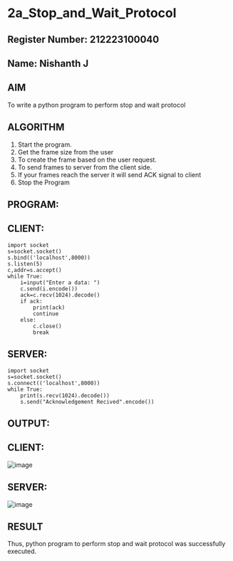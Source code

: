 # 2a_Stop_and_Wait_Protocol

## Register Number: 212223100040
## Name: Nishanth J

## AIM 
To write a python program to perform stop and wait protocol
## ALGORITHM
1. Start the program.
2. Get the frame size from the user
3. To create the frame based on the user request.
4. To send frames to server from the client side.
5. If your frames reach the server it will send ACK signal to client
6. Stop the Program
## PROGRAM:
## CLIENT:
```
import socket
s=socket.socket()
s.bind(('localhost',8000))
s.listen(5)
c,addr=s.accept()
while True:
    i=input("Enter a data: ")
    c.send(i.encode())
    ack=c.recv(1024).decode()
    if ack:
        print(ack)
        continue
    else:
        c.close()
        break
```
## SERVER:
```
import socket
s=socket.socket()
s.connect(('localhost',8000))
while True:
    print(s.recv(1024).decode())
    s.send("Acknowledgement Recived".encode())
```
## OUTPUT:

## CLIENT:
![image](https://github.com/Ragupathi1/2a_Stop_and_Wait_Protocol/assets/143526042/7fb1d4d2-bfee-4686-b3bf-9374d56f5963)

## SERVER:
![image](https://github.com/Ragupathi1/2a_Stop_and_Wait_Protocol/assets/143526042/5b3c1675-0ac8-408d-92d3-822032cefcb0)


## RESULT
Thus, python program to perform stop and wait protocol was successfully executed.
